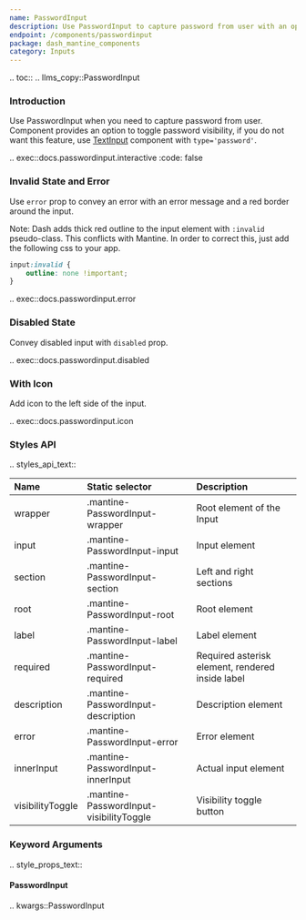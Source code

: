 ```yaml
---
name: PasswordInput
description: Use PasswordInput to capture password from user with an option to toggle visibility.
endpoint: /components/passwordinput
package: dash_mantine_components
category: Inputs
---
```


.. toc::
.. llms_copy::PasswordInput

### Introduction

Use PasswordInput when you need to capture password from user. Component provides an option to toggle password 
visibility, if you do not want this feature, use [TextInput](/components/textinput) component with `type='password'`.

.. exec::docs.passwordinput.interactive
    :code: false

### Invalid State and Error

Use `error` prop to convey an error with an error message and a red border around the input.

Note: Dash adds thick red outline to the input element with `:invalid` pseudo-class. This conflicts with Mantine. 
In order to correct this, just add the following css to your app.

```css
input:invalid {
    outline: none !important;
}
```

.. exec::docs.passwordinput.error

### Disabled State

Convey disabled input with `disabled` prop.

.. exec::docs.passwordinput.disabled

### With Icon

Add icon to the left side of the input.

.. exec::docs.passwordinput.icon

### Styles API

.. styles_api_text::

| Name             | Static selector                         | Description                                      |
|:-----------------|:----------------------------------------|:-------------------------------------------------|
| wrapper          | .mantine-PasswordInput-wrapper          | Root element of the Input                        |
| input            | .mantine-PasswordInput-input            | Input element                                    |
| section          | .mantine-PasswordInput-section          | Left and right sections                          |
| root             | .mantine-PasswordInput-root             | Root element                                     |
| label            | .mantine-PasswordInput-label            | Label element                                    |
| required         | .mantine-PasswordInput-required         | Required asterisk element, rendered inside label |
| description      | .mantine-PasswordInput-description      | Description element                              |
| error            | .mantine-PasswordInput-error            | Error element                                    |
| innerInput       | .mantine-PasswordInput-innerInput       | Actual input element                             |
| visibilityToggle | .mantine-PasswordInput-visibilityToggle | Visibility toggle button                         |


### Keyword Arguments
.. style_props_text::

#### PasswordInput

.. kwargs::PasswordInput

